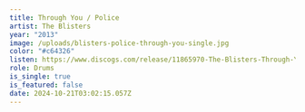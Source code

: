 ```yaml
---
title: Through You / Police
artist: The Blisters
year: "2013"
image: /uploads/blisters-police-through-you-single.jpg
color: "#c64326"
listen: https://www.discogs.com/release/11865970-The-Blisters-Through-You-Police
role: Drums
is_single: true
is_featured: false
date: 2024-10-21T03:02:15.057Z
---
```

